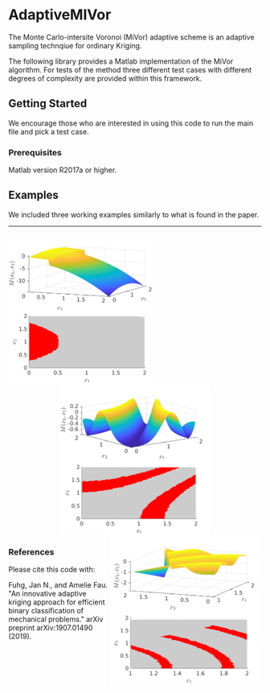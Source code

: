 # AdaptiveMIVor
The Monte Carlo-intersite Voronoi (MiVor) adaptive scheme is an adaptive sampling technqiue for ordinary Kriging. 

The following library provides a Matlab implementation of the MiVor algorithm. For tests of the method three different test cases with different degrees of complexity are provided within this framework.


## Getting Started

We encourage those who are interested in using this code to run the main file and pick a test case.

### Prerequisites

Matlab version R2017a or higher.

## Examples 

We included three working examples similarly to what is found in the paper.

---

<p align="center">
  <img align="left" src="./docs/TestCase1_Image.png" alt="Example 1" width="300" height="300" />
  <img align="middle" src="./docs/TestCase2_Image.png" alt="Example 1" width="300" height="300" />
  <img align="right" src="./docs/TestCase3_Image.png" alt="Example 1" width="300" height="300" />
</p>


### References

Please cite this code with:

Fuhg, Jan N., and Amelie Fau. "An innovative adaptive kriging approach for efficient binary classification of mechanical problems." arXiv preprint arXiv:1907.01490 (2019).



